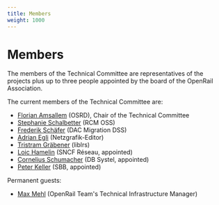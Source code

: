 ```yaml
---
title: Members
weight: 1000
---
```

# Members

The members of the Technical Committee are representatives of the projects plus up to three people appointed by the board of the OpenRail Association.

The current members of the Technical Committee are:

* [Florian Amsallem](https://github.com/flomonster) (OSRD), Chair of the Technical Committee
* [Stephanie Schalbetter](https://github.com/schalbts) (RCM OSS)
* [Frederik Schäfer](https://github.com/frederik-db) (DAC Migration DSS)
* [Adrian Egli](https://github.com/aiAdrian) (Netzgrafik-Editor)
* [Tristram Gräbener](https://github.com/Tristramg) (liblrs)
* [Loic Hamelin](https://github.com/loic-hamelin) (SNCF Réseau, appointed)
* [Cornelius Schumacher](https://github.com/cornelius) (DB Systel, appointed)
* [Peter Keller](https://github.com/Keller-Peter) (SBB, appointed)

Permanent guests:

* [Max Mehl](https://github.com/mxmehl) (OpenRail Team's Technical Infrastructure Manager)
